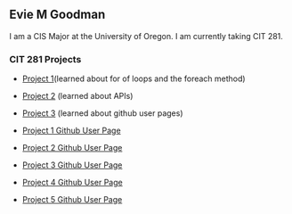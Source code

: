 ## Evie M Goodman

I am a CIS Major at the University of Oregon. I am currently taking CIT 281.

### CIT 281 Projects
- [Project 1](https://github.com/UO-CIT/project-1-eviemgoodman.git)(learned about for of loops and the foreach method)
- [Project 2](https://github.com/UO-CIT/project-2-eviemgoodman.git) (learned about APIs)
- [Project 3](https://uo-cit.github.io/project-3-eviemgoodman/) (learned about github user pages)


- [Project 1 Github User Page](https://eviemgoodman.github.io/project-1/)
- [Project 2 Github User Page](https://eviemgoodman.github.io/project-2/)
- [Project 3 Github User Page](https://eviemgoodman.github.io/project-2/)
- [Project 4 Github User Page](https://eviemgoodman.github.io/project-2/)
- [Project 5 Github User Page](https://eviemgoodman.github.io/project-2/)
